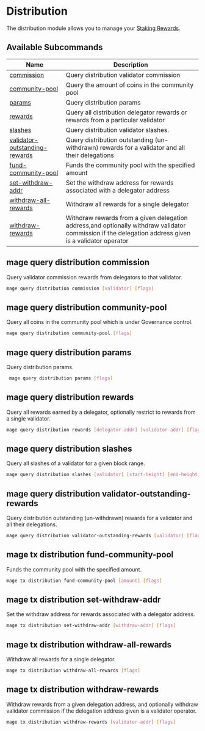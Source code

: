 # Distribution

The distribution module allows you to manage your [Staking Rewards](../concepts/general-concepts.md#staking-rewards).

## Available Subcommands

| Name                                                                                    | Description                                                                                                                                           |
| --------------------------------------------------------------------------------------- | ----------------------------------------------------------------------------------------------------------------------------------------------------- |
| [commission](#mage-query-distribution-commission)                                       | Query distribution validator commission                                                                                                               |
| [community-pool](#mage-query-distribution-community-pool)                               | Query the amount of coins in the community pool                                                                                                       |
| [params](#mage-query-distribution-params)                                               | Query distribution params                                                                                                                             |
| [rewards](#mage-query-distribution-rewards)                                             | Query all distribution delegator rewards or rewards from a particular validator                                                                       |
| [slashes](#mage-query-distribution-slashes)                                             | Query distribution validator slashes.                                                                                                                 |
| [validator-outstanding-rewards](#mage-query-distribution-validator-outstanding-rewards) | Query distribution outstanding (un-withdrawn) rewards for a validator and all their delegations                                                       |
| [fund-community-pool](#mage-tx-distribution-fund-community-pool)                        | Funds the community pool with the specified amount                                                                                                    |
| [set-withdraw-addr](#mage-tx-distribution-set-withdraw-addr)                            | Set the withdraw address for rewards associated with a delegator address                                                                              |
| [withdraw-all-rewards](#mage-tx-distribution-withdraw-all-rewards)                      | Withdraw all rewards for a single delegator                                                                                                           |
| [withdraw-rewards](#mage-tx-distribution-withdraw-rewards)                              | Withdraw rewards from a given delegation address,and optionally withdraw validator commission if the delegation address given is a validator operator |

## mage query distribution commission

Query validator commission rewards from delegators to that validator.

```bash
mage query distribution commission [validator] [flags]
```

## mage query distribution community-pool

Query all coins in the community pool which is under Governance control.

```bash
mage query distribution community-pool [flags]
```

## mage query distribution params

Query distribution params.

```bash
 mage query distribution params [flags]
```

## mage query distribution rewards

Query all rewards earned by a delegator, optionally restrict to rewards from a single validator.

```bash
mage query distribution rewards [delegator-addr] [validator-addr] [flags]
```

## mage query distribution slashes

Query all slashes of a validator for a given block range.

```bash
mage query distribution slashes [validator] [start-height] [end-height] [flags]
```

## mage query distribution validator-outstanding-rewards

Query distribution outstanding (un-withdrawn) rewards for a validator and all their delegations.

```bash
mage query distribution validator-outstanding-rewards [validator] [flags]
```

## mage tx distribution fund-community-pool

Funds the community pool with the specified amount.

```bash
mage tx distribution fund-community-pool [amount] [flags]
```

## mage tx distribution set-withdraw-addr

Set the withdraw address for rewards associated with a delegator address.

```bash
mage tx distribution set-withdraw-addr [withdraw-addr] [flags]
```

## mage tx distribution withdraw-all-rewards

Withdraw all rewards for a single delegator.

```bash
mage tx distribution withdraw-all-rewards [flags]
```

## mage tx distribution withdraw-rewards

Withdraw rewards from a given delegation address, and optionally withdraw validator commission if the delegation address given is a validator operator.

```bash
mage tx distribution withdraw-rewards [validator-addr] [flags]
```
